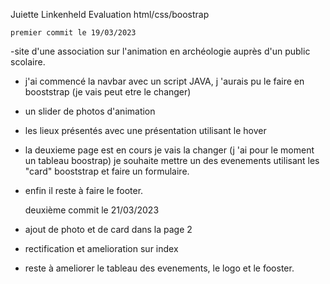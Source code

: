 Juiette Linkenheld 
Evaluation html/css/boostrap

    premier commit le 19/03/2023
-site d'une association sur l'animation en archéologie auprès d'un public scolaire.
- j'ai commencé la navbar avec un script JAVA, j 'aurais pu le faire en booststrap (je vais peut etre le changer)
- un slider de photos d'animation
- les lieux présentés avec une présentation utilisant le hover
- la deuxieme page est en cours je vais la changer (j 'ai pour le moment un tableau boostrap) je souhaite mettre un des evenements utilisant les "card" booststrap et faire un formulaire.
- enfin il reste à faire le footer.


    deuxième commit le 21/03/2023
- ajout de photo et de card dans la page 2
- rectification et amelioration sur index
- reste à ameliorer le tableau des evenements, le logo et le fooster.
